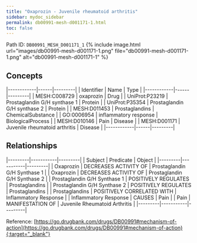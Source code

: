 ```yaml
---
title: "Oxaprozin - Juvenile rheumatoid arthritis"
sidebar: mydoc_sidebar
permalink: db00991-mesh-d001171-1.html
toc: false 
---
```



Path ID: `DB00991_MESH_D001171_1`
{% include image.html url="images/db00991-mesh-d001171-1.png" file="db00991-mesh-d001171-1.png" alt="db00991-mesh-d001171-1" %}

## Concepts

|------------|------|---------|
| Identifier | Name | Type    |
|------------|------|---------|
| MESH:C008729 | oxaprozin | Drug |
| UniProt:P23219 | Prostaglandin G/H synthase 1 | Protein |
| UniProt:P35354 | Prostaglandin G/H synthase 2 | Protein |
| MESH:D011453 | Prostaglandins | ChemicalSubstance |
| GO:0006954 | inflammatory response | BiologicalProcess |
| MESH:D010146 | Pain | Disease |
| MESH:D001171 | Juvenile rheumatoid arthritis | Disease |
|------------|------|---------|

## Relationships

|---------|-----------|---------|
| Subject | Predicate | Object  |
|---------|-----------|---------|
| Oxaprozin | DECREASES ACTIVITY OF | Prostaglandin G/H Synthase 1 |
| Oxaprozin | DECREASES ACTIVITY OF | Prostaglandin G/H Synthase 2 |
| Prostaglandin G/H Synthase 1 | POSITIVELY REGULATES | Prostaglandins |
| Prostaglandin G/H Synthase 2 | POSITIVELY REGULATES | Prostaglandins |
| Prostaglandins | POSITIVELY CORRELATED WITH | Inflammatory Response |
| Inflammatory Response | CAUSES | Pain |
| Pain | MANIFESTATION OF | Juvenile Rheumatoid Arthritis |
|---------|-----------|---------|

Reference: [https://go.drugbank.com/drugs/DB00991#mechanism-of-action](https://go.drugbank.com/drugs/DB00991#mechanism-of-action){:target="_blank"}